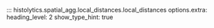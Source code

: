 ::: histolytics.spatial_agg.local_distances.local_distances
    options.extra:
      heading_level: 2
      show_type_hint: true
